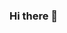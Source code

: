 ### Hi there 👋

<!--
**AbdelrhmanAmin/AbdelrhmanAmin** is a ✨ _special_ ✨ repository because its `README.md` (this file) appears on your GitHub profile.

![Alt Text](https://media.giphy.com/media/vFKqnCdLPNOKc/giphy.gif)
![](https://64.media.tumblr.com/953aa61572f61a52c032b8d1303c2f94/tumblr_o3irc5PTnD1tqtfrjo1_500.gif)
Here are some ideas to get you started:

- 🔭 I’m currently working on ...
- 🌱 I’m currently learning ...
- 👯 I’m looking to collaborate on ...
- 🤔 I’m looking for help with ...
- 💬 Ask me about ...
- 📫 How to reach me: ...
- 😄 Pronouns: ...
- ⚡ Fun fact: ...
-->
